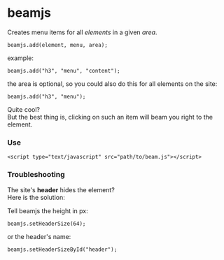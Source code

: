# beamjs

Creates menu items for all *elements* in a given *area*.  

    beamjs.add(element, menu, area);


example:

    beamjs.add("h3", "menu", "content");

the area is optional, so you could also do this for all elements on the site:

    beamjs.add("h3", "menu");


Quite cool?  
But the best thing is, clicking on such an item will beam you right to the element.

### Use

    <script type="text/javascript" src="path/to/beam.js"></script>

### Troubleshooting

The site's **header** hides the element?  
Here is the solution:  

Tell beamjs the height in px:  

    beamjs.setHeaderSize(64);


or the header's name:  

    beamjs.setHeaderSizeById("header");
